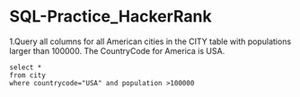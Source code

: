 # SQL-Practice_HackerRank

1.Query all columns for all American cities in the CITY table with populations larger than 100000. The CountryCode for America is USA.
```
select *
from city
where countrycode="USA" and population >100000
```
